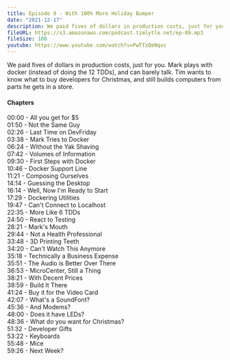```yaml
---
title: Episode 9 - With 100% More Holiday Bumper
date: "2021-12-17"
description: We paid fives of dollars in production costs, just for you. Mark plays with docker (instead of doing the 12 TDDs), and can barely talk. Tim wants to know what to buy developers for Christmas, and still builds computers from parts he gets in a store.
fileURL: https://s3.amazonaws.com/podcast.timlytle.net/ep-09.mp3
fileSize: 100
youtube: https://www.youtube.com/watch?v=PwTfzQeNqvc
---
```


We paid fives of dollars in production costs, just for you. Mark plays with docker (instead of doing the 12 TDDs), and can barely talk. Tim wants to know what to buy developers for Christmas, and still builds computers from parts he gets in a store.

#### Chapters

00:00 - All you get for $5  
01:50 - Not the Same Guy  
02:26 - Last Time on DevFriday  
03:38 - Mark Tries to Docker  
06:24 - Without the Yak Shaving  
07:42 - Volumes of Information  
09:30 - First Steps with Docker  
10:46 - Docker Support Line  
11:21 - Composing Ourselves  
14:14 - Guessing the Desktop  
16:14 - Well, Now I'm Ready to Start  
17:29 - Dockering Utilities  
19:47 - Can't Connect to Localhost  
22:35 - More Like 6 TDDs  
24:50 - React to Testing  
28:21 - Mark's Mouth  
29:44 - Not a Health Professional  
33:48 - 3D Printing Teeth  
34:20 - Can't Watch This Anymore  
35:18 - Technically a Business Expense  
35:51 - The Audio is Better Over There  
36:53 - MicroCenter, Still a Thing  
38:21 - With Decent Prices  
38:59 - Build It There  
41:24 - Buy it for the Video Card  
42:07 - What's a SoundFont?  
45:36 - And Modems?  
48:00 - Does it have LEDs?  
48:36 - What do you want for Christmas?  
51:32 - Developer Gifts  
53:22 - Keyboards  
55:48 - Mice  
59:26 - Next Week?  

